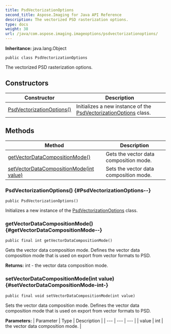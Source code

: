 ```yaml
---
title: PsdVectorizationOptions
second_title: Aspose.Imaging for Java API Reference
description: The vectorized PSD rasterization options.
type: docs
weight: 38
url: /java/com.aspose.imaging.imageoptions/psdvectorizationoptions/
---
```

**Inheritance:**
java.lang.Object
```
public class PsdVectorizationOptions
```

The vectorized PSD rasterization options.
## Constructors

| Constructor | Description |
| --- | --- |
| [PsdVectorizationOptions()](#PsdVectorizationOptions--) | Initializes a new instance of the [PsdVectorizationOptions](../../com.aspose.imaging.imageoptions/psdvectorizationoptions) class. |
## Methods

| Method | Description |
| --- | --- |
| [getVectorDataCompositionMode()](#getVectorDataCompositionMode--) | Gets the vector data composition mode. |
| [setVectorDataCompositionMode(int value)](#setVectorDataCompositionMode-int-) | Sets the vector data composition mode. |
### PsdVectorizationOptions() {#PsdVectorizationOptions--}
```
public PsdVectorizationOptions()
```


Initializes a new instance of the [PsdVectorizationOptions](../../com.aspose.imaging.imageoptions/psdvectorizationoptions) class.

### getVectorDataCompositionMode() {#getVectorDataCompositionMode--}
```
public final int getVectorDataCompositionMode()
```


Gets the vector data composition mode. Defines the vector data composition mode that is used on export from vector formats to PSD.

**Returns:**
int - the vector data composition mode.
### setVectorDataCompositionMode(int value) {#setVectorDataCompositionMode-int-}
```
public final void setVectorDataCompositionMode(int value)
```


Sets the vector data composition mode. Defines the vector data composition mode that is used on export from vector formats to PSD.

**Parameters:**
| Parameter | Type | Description |
| --- | --- | --- |
| value | int | the vector data composition mode. |

